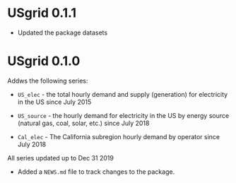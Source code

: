 # USgrid 0.1.1

* Updated the package datasets

# USgrid 0.1.0

Addws the following series:

* `US_elec`  - the total hourly demand and supply (generation) for electricity in the US since July 2015

* `US_source` - the hourly demand for electricity in the US by energy source (natural gas, coal, solar, etc.) since July 2018

* `Cal_elec` - The California subregion hourly demand by operator since July 2018

All series updated up to Dec 31 2019

* Added a `NEWS.md` file to track changes to the package.
